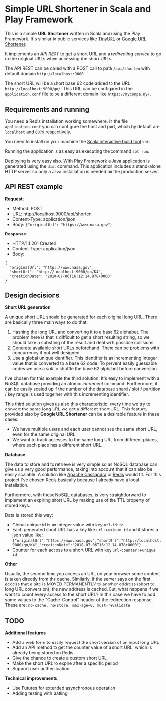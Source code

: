 
# Simple URL Shortener in Scala and Play Framework

This is a simple __URL Shortener__ written in Scala and using the Play Framework. It's similar to public services like [TinyURL](https://tinyurl.com/) or [Google URL Shortener](https://goo.gl/).

It implements an _API REST_ to get a short URL and a _redirecting service_ to go to the original URLs when accessing the short URLs.

The API REST can be called with a POST call to path `/api/shorten` with default domain `http://localhost:9000`.

The short URL will be a short base 62 code added to the URL  `http://localhost:9000/go/`. This URL can be configured in the `application.conf` file to be a different domain like `https://mycompa.ny/`.

## Requirements and running

You need a Redis installation working somewhere. In the file `application.conf` you can configure the host and port, which by default are `localhost` and `6379` respectively.

You need to install on your machine the [Scala interactive build tool](https://www.scala-sbt.org/) `sbt`.

Running the application is as easy as executing the command `sbt run`.

Deploying is very easy also. With Play Framework a Java application is generated using the `dist`  command. This application includes a stand-alone HTTP server so only a Java installation is needed on the production server.

## API REST example

__Request__:
* Method: POST 
* URL: http://localhost:9000/api/shorten
* Content-Type: application/json
* Body: `{"originalUrl": "https://www.nasa.gov"}`

__Response__:
* HTTP/1.1 201 Created
* Content-Type: application/json
* Body:
```
{
  "originalUrl": "https://www.nasa.gov",
  "shortUrl": "http://localhost:9000/go/K4",
  "creationDate": "2018-07-06T16:12:14.878+0000"
}
```

## Design decisions

__Short URL generation__

A unique short URL should be generated for each original long URL. There are basically three main ways to do that:

1. Hashing the long URL and converting it to a base 62 alphabet. The problem here is that is difficult to get a short resulting string, so we should take a substring of the result and deal with possible collisions.
2. Generate available short URLs beforehand. There can be problems with concurrency if not well designed.
3. Use a global unique identifier. This identifier is an incrementing integer value that is converted to a base 62 code. To prevent easily guessable codes we use a _salt_ to shuffle the base 62 alphabet before conversion.

I've chosen for this example the third solution. It's easy to implement with a NoSQL database providing an atomic _increment_ command. Furthermore, it can be easily scaled up if the number of the database shard / slot / partition / key range is used together with this incrementing identifier.

This third solution gives us also this characteristic: every time we try to convert the same long URL we get a different short URL. This feature, provided also by __Google URL Shortener__ can be a desirable feature in these cases:

* We have multiple users and each user cannot see the same short URL, even for the same original URL.
* We want to track accesses to the same long URL from different places, where each place has a different short URL.

__Database__

The data to store and to retrieve is very simple so an NoSQL database can give us a very good performance, taking into account that it can also be easily scalable. A solution like [Apache Cassandra](http://cassandra.apache.org/) or [Redis](https://redis.io/) would fit. For this project I've chosen Redis basically because I already have a local installation.

Furthermore, with these NoSQL databases, is very straightforward to implement an expiring short URL by making use of the TTL property of stored keys.

Data is stored this way:

* Global unique id is an integer value with key `url-id:id`
* Each generated short URL has a key like `url:`+`unique id` and it stores a json value like: `{"originalUrl":"https://www.nasa.gov","shortUrl":"http://localhost:9000/go/K4","creationDate":"2018-07-06T16:12:14.878+0000"}`
* Counter for each access to a short URL with key `url-counter:`+`unique id`

__Other__

Usually, the second time you access an URL on your browser some content is taken directly from the cache. Similarly, if the server says on the first access that a site is MOVED PERMANENTLY to another address (short to long URL conversion), the new address is cached. But, what happens if we want to count every access to the short URL? In this case we have to add some values to the "Cache-Control" header of the redirection response. These are: `no-cache, no-store, max-age=0, must-revalidate`

## TODO

__Additional features__
* Add a web form to easily request the short version of an input long URL
* Add an API method to get the counter value of a short URL, which is already being stored on Redis.
* Give the chance to create a custom short URL
* Make the short URL to expire after a specific period
* Support user authentication

__Technical improvements__
* Use Futures for extended asynchronous operation
* Adding testing with Gatling 
